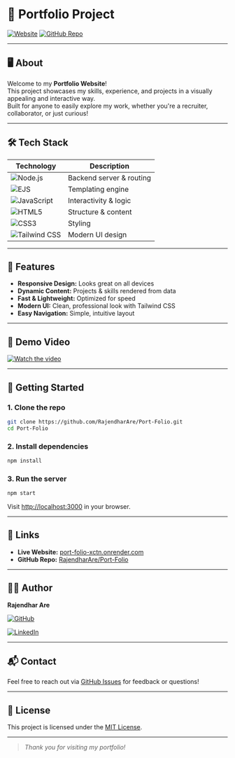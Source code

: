 # 🚀 Portfolio Project

[![Website](https://img.shields.io/badge/Live%20Site-Visit-blue?style=for-the-badge&logo=google-chrome)](https://port-folio-xctn.onrender.com/)
[![GitHub Repo](https://img.shields.io/badge/GitHub-Repository-black?style=for-the-badge&logo=github)](https://github.com/RajendharAre/Port-Folio)

---

## 🖥️ About

Welcome to my **Portfolio Website**!  
This project showcases my skills, experience, and projects in a visually appealing and interactive way.  
Built for anyone to easily explore my work, whether you're a recruiter, collaborator, or just curious!

---

## 🛠️ Tech Stack

| Technology   | Description                           |
|--------------|---------------------------------------|
| ![Node.js](https://img.shields.io/badge/Node.js-339933?style=flat-square&logo=node.js&logoColor=white) | Backend server & routing |
| ![EJS](https://img.shields.io/badge/EJS-23CFA7?style=flat-square&logo=ejs&logoColor=white) | Templating engine        |
| ![JavaScript](https://img.shields.io/badge/JavaScript-F7DF1E?style=flat-square&logo=javascript&logoColor=black) | Interactivity & logic    |
| ![HTML5](https://img.shields.io/badge/HTML5-E34F26?style=flat-square&logo=html5&logoColor=white) | Structure & content      |
| ![CSS3](https://img.shields.io/badge/CSS3-1572B6?style=flat-square&logo=css3&logoColor=white) | Styling                  |
| ![Tailwind CSS](https://img.shields.io/badge/TailwindCSS-38B2AC?style=flat-square&logo=tailwind-css&logoColor=white) | Modern UI design         |

---

## 🌟 Features

- **Responsive Design:** Looks great on all devices
- **Dynamic Content:** Projects & skills rendered from data
- **Fast & Lightweight:** Optimized for speed
- **Modern UI:** Clean, professional look with Tailwind CSS
- **Easy Navigation:** Simple, intuitive layout

---

## 🎥 Demo Video

[![Watch the video](https://img.shields.io/badge/▶️%20Watch%20Demo-Video-red?style=for-the-badge&logo=google-drive)](https://drive.google.com/file/d/1S3XdggVBCQsUQ-P029O2izb4f8RnPUH_/view?usp=drive_link)


---

## 🚦 Getting Started

### 1. Clone the repo

```bash
git clone https://github.com/RajendharAre/Port-Folio.git
cd Port-Folio
```

### 2. Install dependencies

```bash
npm install
```

### 3. Run the server

```bash
npm start
```

Visit [http://localhost:3000](http://localhost:3000) in your browser.

---

## 🔗 Links

- **Live Website:** [port-folio-xctn.onrender.com](https://port-folio-xctn.onrender.com/)
- **GitHub Repo:** [RajendharAre/Port-Folio](https://github.com/RajendharAre/Port-Folio)

---

## 🙋‍♂️ Author

**Rajendhar Are**  

[![GitHub](https://img.shields.io/badge/GitHub-Follow-black?style=flat-square&logo=github)](https://github.com/RajendharAre)

[![LinkedIn](https://img.shields.io/badge/LinkedIn-Connect-blue?style=flat-square&logo=linkedin)](https://www.linkedin.com/in/rajendhar-are/)

---

## 📬 Contact

Feel free to reach out via [GitHub Issues](https://github.com/RajendharAre/Port-Folio/issues) for feedback or questions!

---

## 📄 License

This project is licensed under the [MIT License](LICENSE).

---

> _Thank you for visiting my portfolio!_
